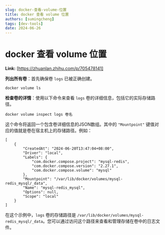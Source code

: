 ```yaml
---
slug: docker-查看-volume-位置
title: docker 查看 volume 位置
authors: [sumingcheng]
tags: [dev-tools]
date: 2024-06-26
---
```


# docker 查看 volume 位置



 **Link:** [https://zhuanlan.zhihu.com/p/705478141]



**列出所有卷**：首先确保卷 `logs` 已被正确创建。

```
docker volume ls
```

**检查卷的详情**：使用以下命令来查看 `logs` 卷的详细信息，包括它的实际存储路径。

```
docker volume inspect logs 卷名
```

这个命令将返回一个包含卷详细信息的JSON数组。其中的 `"Mountpoint"` 键值对应的值就是卷在宿主机上的存储路径。例如：

```
[
    {
        "CreatedAt": "2024-06-20T13:47:04+08:00",
        "Driver": "local",
        "Labels": {
            "com.docker.compose.project": "mysql-redis",
            "com.docker.compose.version": "2.27.1",
            "com.docker.compose.volume": "mysql"
        },
        "Mountpoint": "/var/lib/docker/volumes/mysql-redis_mysql/_data",
        "Name": "mysql-redis_mysql",
        "Options": null,
        "Scope": "local"
    }
]
```

在这个示例中，`logs` 卷的存储路径是 `/var/lib/docker/volumes/mysql-redis_mysql/_data`。您可以通过访问这个路径来查看和管理存储在卷中的日志文件。